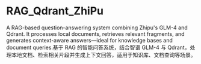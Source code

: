 # RAG_Qdrant_ZhiPu
A RAG-based question-answering system combining Zhipu's GLM-4 and Qdrant. It processes local documents, retrieves relevant fragments, and generates context-aware answers—ideal for knowledge bases and document queries.基于 RAG 的智能问答系统，结合智谱 GLM-4 与 Qdrant，处理本地文档、检索相关片段并生成上下文回答，适用于知识库、文档查询等场景。
